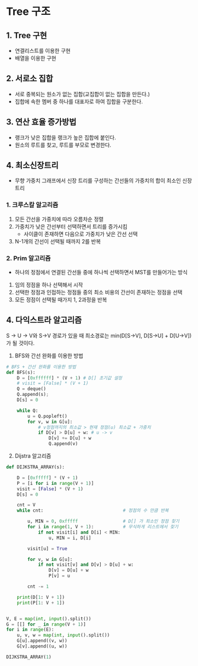 # Tree 구조

## 1. Tree 구현

* 연결리스트를 이용한 구현
* 배열을 이용한 구현

## 2. 서로소 집합

* 서로 중복되는 원소가 없는 집합(교집합이 없는 집합을 만든다.)
* 집합에 속한 멤버 중 하나를 대표자로 하여 집합을 구분한다.

## 3. 연산 효율 증가방법

* 랭크가 낮은 집합을 랭크가 높은 집합에 붙인다.
* 원소의 루트를 찾고, 루트를 부모로 변경한다.

## 4. 최소신장트리

* 무향 가중치 그래프에서 신장 트리를 구성하는 간선들의 가중치의 합이 최소인 신장 트리

### 1. 크루스칼 알고리즘

1. 모든 간선을 가중치에 따라 오름차순 정렬
2. 가중치가 낮은 간선부터 선택하면서 트리를 증가시킴
   - 사이클이 존재하면 다음으로 가중치가 낮은 간선 선택
3. N-1개의 간선이 선택될 때까지 2를 반복

### 2. Prim 알고리즘

* 하나의 정점에서 연결된 간선들 중에 하나씩 선택하면서 MST를 만들어가는 방식

1. 임의 정점을 하나 선택해서 시작
2. 선택한 정점과 인접하는 정점들 중의 최소 비용의 간선이 존재하는 정점을 선택
3. 모든 정점이 선택될 때가지 1, 2과정을 반복

## 4. 다익스트라 알고리즘

S -> U -> V와 S->V 경로가 있을 때 최소경로는 min(D[S->V], D[S->U] + D[U->V])가 될 것이다.

1. BFS와 간선 완화를 이용한 방법

```python
# BFS + 간선 완화를 이용한 방법
def BFS(s):
    D = [0xffffff] * (V + 1) # D[] 초기값 설정
    # visit = [False] * (V + 1)
    Q = deque()
    Q.append(s);
    D[s] = 0

    while Q:
        u = Q.popleft()
        for v, w in G[u]:
            # v정점까지의 최소값 > 현재 정점(u) 최소값 + 가중치 
            if D[v] > D[u] + w: # u -> v
                D[v] += D[u] + w
                Q.append(v)
```

2. Dijstra 알고리즘

```python
def DIJKSTRA_ARRAY(s):

    D = [0xfffff] * (V + 1)
    P = [i for i in range(V + 1)]
    visit = [False] * (V + 1)
    D[s] = 0

    cnt = V
    while cnt:                              # 정점의 수 만큼 반복

        u, MIN = 0, 0xfffff                 # D[] 가 최소인 정점 찾기
        for i in range(1, V + 1):           # 무식하게 리스트에서 찾기
            if not visit[i] and D[i] < MIN:
                u, MIN = i, D[i]

        visit[u] = True

        for v, w in G[u]:
            if not visit[v] and D[v] > D[u] + w:
                D[v] = D[u] + w
                P[v] = u

        cnt -= 1

    print(D[1: V + 1])
    print(P[1: V + 1])


V, E = map(int, input().split())
G = [[] for _ in range(V + 1)]
for i in range(E):
    u, v, w = map(int, input().split())
    G[u].append((v, w))
    G[v].append((u, w))

DIJKSTRA_ARRAY(1)
```

